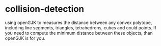# collision-detection
using openGJK to measures the distance between any convex polytope, including line segments, triangles, tetrahedrons, cubes and could points. If you need to compute the minimum distance between these objects, than openGJK is for you.
